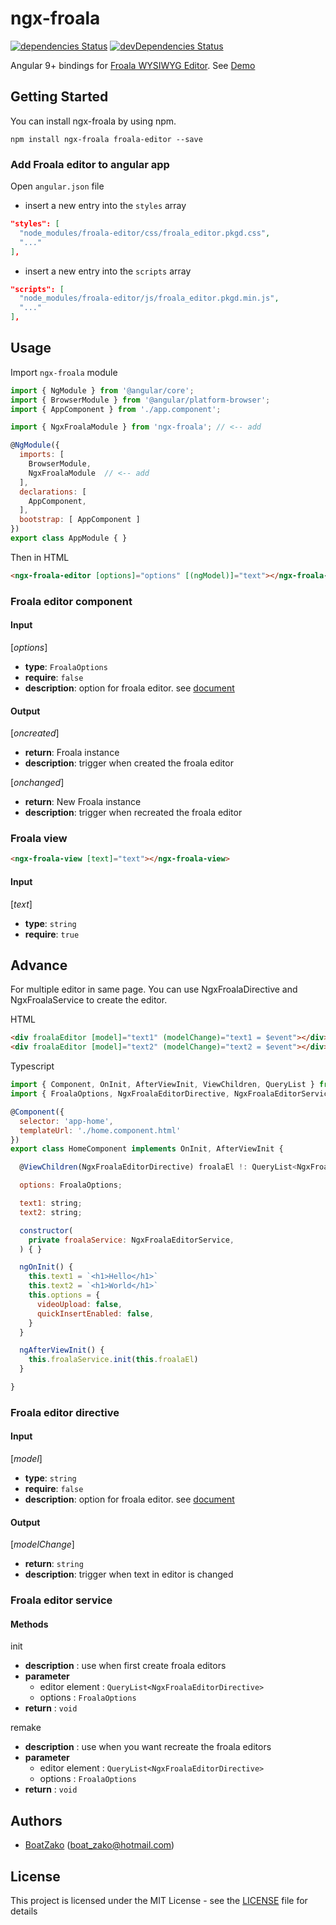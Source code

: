 # ngx-froala

[![dependencies Status](https://david-dm.org/BoatZako/ngx-froala/status.svg)](https://david-dm.org/BoatZako/ngx-froala)
[![devDependencies Status](https://david-dm.org/BoatZako/ngx-froala/dev-status.svg)](https://david-dm.org/BoatZako/ngx-froala?type=dev)

Angular 9+ bindings for [Froala WYSIWYG Editor](https://www.froala.com/wysiwyg-editor). 
See [Demo](https://ngx-froala-demo.stackblitz.io)

## Getting Started

You can install ngx-froala by using npm.

```
npm install ngx-froala froala-editor --save
```

### Add Froala editor to angular app

Open `angular.json` file 
- insert a new entry into the `styles` array
```json
"styles": [
  "node_modules/froala-editor/css/froala_editor.pkgd.css",
  "..."
],
```
- insert a new entry into the `scripts` array
```json
"scripts": [
  "node_modules/froala-editor/js/froala_editor.pkgd.min.js",
  "..."
],
```


## Usage

Import `ngx-froala` module
```js
import { NgModule } from '@angular/core';
import { BrowserModule } from '@angular/platform-browser';
import { AppComponent } from './app.component';

import { NgxFroalaModule } from 'ngx-froala'; // <-- add

@NgModule({
  imports: [
    BrowserModule, 
    NgxFroalaModule  // <-- add
  ],
  declarations: [ 
    AppComponent,
  ],
  bootstrap: [ AppComponent ]
})
export class AppModule { }

```

Then in HTML

```html
<ngx-froala-editor [options]="options" [(ngModel)]="text"></ngx-froala-editor>
```

### Froala editor component
#### Input

[*options*]
  - **type**: `FroalaOptions`
  - **require**: `false`
  - **description**: option for froala editor. see [document](https://www.froala.com/wysiwyg-editor/docs/options)

#### Output

[*oncreated*]
  - **return**: Froala instance
  - **description**: trigger when created the froala editor

[*onchanged*]
  - **return**: New Froala instance
  - **description**: trigger when recreated the froala editor

### Froala view
```html
<ngx-froala-view [text]="text"></ngx-froala-view>
```

#### Input

[*text*]
  - **type**: `string`
  - **require**: `true`

## Advance
For multiple editor in same page. You can use NgxFroalaDirective and NgxFroalaService to create the editor.

HTML
```html
<div froalaEditor [model]="text1" (modelChange)="text1 = $event"></div>
<div froalaEditor [model]="text2" (modelChange)="text2 = $event"></div>
```

Typescript
```js
import { Component, OnInit, AfterViewInit, ViewChildren, QueryList } from '@angular/core';
import { FroalaOptions, NgxFroalaEditorDirective, NgxFroalaEditorService } from 'ngx-froala';

@Component({
  selector: 'app-home',
  templateUrl: './home.component.html'
})
export class HomeComponent implements OnInit, AfterViewInit {

  @ViewChildren(NgxFroalaEditorDirective) froalaEl !: QueryList<NgxFroalaEditorDirective>

  options: FroalaOptions;

  text1: string;
  text2: string;

  constructor(
    private froalaService: NgxFroalaEditorService,
  ) { }

  ngOnInit() {
    this.text1 = `<h1>Hello</h1>`
    this.text2 = `<h1>World</h1>`
    this.options = {
      videoUpload: false,
      quickInsertEnabled: false,
    }
  }

  ngAfterViewInit() {
    this.froalaService.init(this.froalaEl)
  }

}
```

### Froala editor directive
#### Input

[*model*]
  - **type**: `string`
  - **require**: `false`
  - **description**: option for froala editor. see [document](https://www.froala.com/wysiwyg-editor/docs/options)

#### Output

[*modelChange*]
  - **return**: `string`
  - **description**: trigger when text in editor is changed

### Froala editor service

#### Methods
init
  - **description** : use when first create froala editors
  - **parameter**
    - editor element : `QueryList<NgxFroalaEditorDirective>`
    - options : `FroalaOptions`
  - **return** : `void`

remake
  - **description** : use when you want recreate the froala editors
  - **parameter**
    - editor element : `QueryList<NgxFroalaEditorDirective>`
    - options : `FroalaOptions`
  - **return** : `void`

## Authors

* [BoatZako](https://github.com/BoatZako/) (boat_zako@hotmail.com)

## License

This project is licensed under the MIT License - see the [LICENSE](LICENSE) file for details
